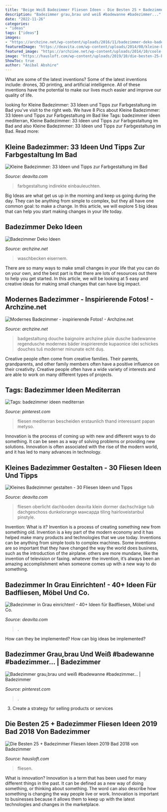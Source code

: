 ```yaml
---
title: "Beige Weiß Badezimmer Fliesen Ideen - Die Besten 25 + Badezimmer Fliesen Ideen 2019 Bad 2018 Von Badezimmer"
description: "Badezimmer grau,brau und weiß #badewanne #badezimmer..."
date: "2022-11-26"
categories:
- "ideas"
tags: ["ideas"]
images:
- "https://archzine.net/wp-content/uploads/2016/11/badezimmer-deko-badezimmer-gestalten-in-grau-eisernes-waschbecken-eckiger-spiegel.jpg"
featuredImage: "https://deavita.com/wp-content/uploads/2014/08/kleine-badezimmer-modern-idee-braun-beige-weiss-hochglanz-nasszelle.jpg"
featured_image: "https://archzine.net/wp-content/uploads/2014/10/coole-Badezimmer-Ideen-Regendusche.jpg"
image: "https://hausloft.com/wp-content/uploads/2019/10/die-besten-25-badezimmer-fliesen-ideen-2019-bad-2018-von-badezimmer-fliesen-ideen-grau-bild.jpg"
ShowToc: true
author: "Anibal Abshire"
---
```



What are some of the latest inventions?
Some of the latest inventions include: drones, 3D printing, and artificial intelligence. All of these inventions have the potential to make our lives much easier and improve our quality of life.

	

		
looking for Kleine Badezimmer: 33 Ideen und Tipps zur Farbgestaltung im Bad you've visit to the right web. We have 8 Pics about Kleine Badezimmer: 33 Ideen und Tipps zur Farbgestaltung im Bad like Tags: badezimmer ideen mediterran, Kleine Badezimmer: 33 Ideen und Tipps zur Farbgestaltung im Bad and also Kleine Badezimmer: 33 Ideen und Tipps zur Farbgestaltung im Bad. Read more:
		
    
## Kleine Badezimmer: 33 Ideen Und Tipps Zur Farbgestaltung Im Bad

<img loading=lazy src="https://deavita.com/wp-content/uploads/2014/08/kleine-badezimmer-modern-idee-braun-beige-weiss-hochglanz-nasszelle.jpg" onerror="this.onerror=null;this.src='https://tse2.mm.bing.net/th?id=OIP.qRWIwnBjGm6eWa0YgPsoXgHaLH&amp;pid=15.1';" alt="Kleine Badezimmer: 33 Ideen und Tipps zur Farbgestaltung im Bad">

_Source: deavita.com_

>farbgestaltung indirekte einbauleuchten. 

	

Big Ideas are what get us up in the morning and keep us going during the day. They can be anything from simple to complex, but they all have one common goal: to make a change. In this article, we will explore 5 big ideas that can help you start making changes in your life today.

    
## Badezimmer Deko Ideen

<img loading=lazy src="https://archzine.net/wp-content/uploads/2016/11/badezimmer-deko-badezimmer-gestalten-in-grau-eisernes-waschbecken-eckiger-spiegel.jpg" onerror="this.onerror=null;this.src='https://tse4.mm.bing.net/th?id=OIP.uasGnO5L1vIau59Z-eTbmQHaOm&amp;pid=15.1';" alt="Badezimmer Deko Ideen">

_Source: archzine.net_

>waschbecken eisernem. 

	

There are so many ways to make small changes in your life that you can do on your own, and the best part is that there are lots of resources out there to help you get started. In this article, we will be looking at 5 easy and creative ideas for making small changes that can have big impact.

    
## Modernes Badezimmer - Inspirierende Fotos! - Archzine.net

<img loading=lazy src="https://archzine.net/wp-content/uploads/2014/10/coole-Badezimmer-Ideen-Regendusche.jpg" onerror="this.onerror=null;this.src='https://tse3.mm.bing.net/th?id=OIP.cPOV9xIyyIrpYn-BMXFy9QHaJJ&amp;pid=15.1';" alt="Modernes Badezimmer - inspirierende Fotos! - Archzine.net">

_Source: archzine.net_

>badgestaltung douche baignoire archzine pluie dusche badewanne regendusche modernes bäder inspirierende kupaonice idei schickes douches tuš moderner minunate echt duș. 

	

Creative people often come from creative families. Their parents, grandparents, and other family members often have a positive influence on their creativity. Creative people often have a wide variety of interests and are able to work on many different types of projects.

    
## Tags: Badezimmer Ideen Mediterran

<img loading=lazy src="https://i.pinimg.com/736x/b3/61/36/b3613681e46ee6d9d2bb6ce1b0c8c8c1.jpg" onerror="this.onerror=null;this.src='https://tse3.mm.bing.net/th?id=OIP.Ff5rrYGrL5Xm-7L4YsHBHQHaE6&amp;pid=15.1';" alt="Tags: badezimmer ideen mediterran">

_Source: pinterest.com_

>fliesen mediterran bescheiden erstaunlich thand interessant papan metyso. 

	

Innovation is the process of coming up with new and different ways to do something. It can be seen as a way of solving problems or providing new solutions. Innovation is often associated with the rise of the modern world, and it has led to many advances in technology.

    
## Kleines Badezimmer Gestalten - 30 Fliesen Ideen Und Tipps

<img loading=lazy src="https://deavita.com/wp-content/uploads/2014/10/kleines-badezimmer-fliesen-ideen-cremefarbene-fliesen-oberlicht.jpg" onerror="this.onerror=null;this.src='https://tse2.mm.bing.net/th?id=OIP.gHOV7NV9BlxJPCzLDetfPQHaLH&amp;pid=15.1';" alt="Kleines Badezimmer gestalten - 30 Fliesen Ideen und Tipps">

_Source: deavita.com_

>fliesen oberlicht dachboden deavita klein dormer dachschräge tub dachgeschoss dunkelorange мансарда tiling hairloveistanbul pinstyle. 

	

Invention: What is it?
Invention is a process of creating something new from something old. Invention is a key part of the modern economy and it has helped make many products and technologies that we use today. Inventions can be anything from simple tools to complex machines. Some inventions are so important that they have changed the way the world does business, such as the introduction of the airplane. others are more mundane, like the invention of television or faxing. whatever the invention, it’s always been an amazing accomplishment when someone comes up with a new way to do something.

    
## Badezimmer In Grau Einrichten! - 40+ Ideen Für Badfliesen, Möbel Und Co.

<img loading=lazy src="https://deavita.com/wp-content/uploads/2019/05/Badezimmer-in-Grau-modern-Skandinavischer-Wohnstil-Farben-Beige-Wandspiegel-Design.jpg" onerror="this.onerror=null;this.src='https://tse1.mm.bing.net/th?id=OIP.N-0CPpuiPQPyffakKMEBIwHaFk&amp;pid=15.1';" alt="Badezimmer in Grau einrichten! - 40+ Ideen für Badfliesen, Möbel und Co.">

_Source: deavita.com_

>. 

	

How can they be implemented?
How can big ideas be implemented?

    
## Badezimmer Grau,brau Und Weiß #badewanne #badezimmer... | Badezimmer

<img loading=lazy src="https://i.pinimg.com/736x/07/2f/e8/072fe896746ff3e5964b154cd3657791.jpg" onerror="this.onerror=null;this.src='https://tse1.mm.bing.net/th?id=OIP.tjxvjJZbjqViBE7H6t7GyAHaJ3&amp;pid=15.1';" alt="Badezimmer grau,brau und weiß #badewanne #badezimmer... | Badezimmer">

_Source: pinterest.com_

>. 

	

3. Create a strategy for selling products or services 

    
## Die Besten 25 + Badezimmer Fliesen Ideen 2019 Bad 2018 Von Badezimmer

<img loading=lazy src="https://hausloft.com/wp-content/uploads/2019/10/die-besten-25-badezimmer-fliesen-ideen-2019-bad-2018-von-badezimmer-fliesen-ideen-grau-bild.jpg" onerror="this.onerror=null;this.src='https://tse1.mm.bing.net/th?id=OIP.11G5GEbisD8EzCGy3BHYMgHaK3&amp;pid=15.1';" alt="Die Besten 25 + Badezimmer Fliesen Ideen 2019 Bad 2018 von Badezimmer">

_Source: hausloft.com_

>fliesen. 

	

What is innovation?
Innovation is a term that has been used for many different things in the past. It can be defined as a new way of doing something, or thinking about something. The word can also describe how something is changing the way people live or work. Innovation is important to businesses because it allows them to keep up with the latest technologies and changes in the marketplace.

